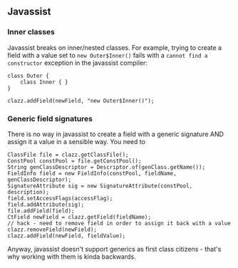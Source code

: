 ## Javassist
### Inner classes
Javassist breaks on inner/nested classes. For example, trying to create a field
with a value set to `new Outer$Inner()` fails with a `cannot find a
constructor` exception in the javassist compiler:

    class Outer {
        class Inner { }
    }

    clazz.addField(newField, "new Outer$Inner()");

### Generic field signatures
There is no way in javassist to create a field with a generic signature AND
assign it a value in a sensible way. You need to

    ClassFile file = clazz.getClassFile();
    ConstPool constPool = file.getConstPool();
    String genClassDescriptor = Descriptor.of(genClass.getName());
    FieldInfo field = new FieldInfo(constPool, fieldName, genClassDescriptor);
    SignatureAttribute sig = new SignatureAttribute(constPool, description);
    field.setAccessFlags(accessFlag);
    field.addAttribute(sig);
    file.addField(field);
    CtField newField = clazz.getField(fieldName);
    // hack - need to remove field in order to assign it back with a value
    clazz.removeField(newField);
    clazz.addField(newField, fieldValue);

Anyway, javassist doesn't support generics as first class citizens - that's why
working with them is kinda backwards.
